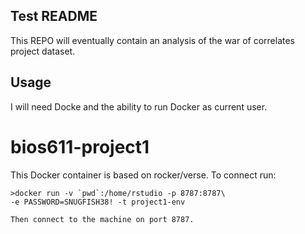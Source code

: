 Test README
----------------

This REPO will eventually contain an analysis of the war of correlates project dataset.

Usage
--------

I will need Docke and the ability to run Docker as current user.

# bios611-project1


This Docker container is based on rocker/verse. To connect run:

    >docker run -v `pwd`:/home/rstudio -p 8787:8787\
    -e PASSWORD=SNUGFISH38! -t project1-env    
    
    Then connect to the machine on port 8787.